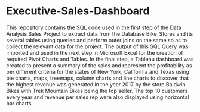 # Executive-Sales-Dashboard
This repository contains the SQL code used in the first step of the Data Analysis Sales Project to extract data from the Database Bike_Stores and its several tables 
using queries and perform outer joins on the same so as to collect the relevant data for the project. The output of this SQL Query was imported and used in the next 
step in Microsoft Excel for the creation of required Pivot Charts and Tables. In the final step, a Tableau dashboard was created to present a summary of the sales and represent the profitability as per different criteria for the states of New York, California and Texas using pie charts, maps, treemaps, column charts and line charts to discover that the highest revenue was generated in the year 2017 by the store Baldwin Bikes with Trek Mountain Bikes being the top seller. The top 10 customers every year and revenue per sales rep were also displayed using horizontal bar charts.
